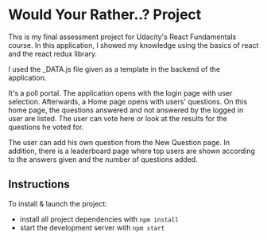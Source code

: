 # Would Your Rather..? Project

This is my final assessment project for Udacity's React Fundamentals course. In this application, I showed my knowledge using the basics of react and the react redux library.

I used the _DATA.js file given as a template in the backend of the application.

It's a poll portal. The application opens with the login page with user selection. Afterwards, a Home page opens with users' questions. On this home page, the questions answered and not answered by the logged in user are listed. The user can vote here or look at the results for the questions he voted for.

The user can add his own question from the New Question page. In addition, there is a leaderboard page where top users are shown according to the answers given and the number of questions added.

## Instructions

To install & launch the project:

* install all project dependencies with `npm install`
* start the development server with `npm start`
